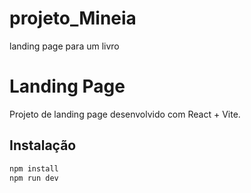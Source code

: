 # projeto_Mineia
 landing page para um livro


# Landing Page

Projeto de landing page desenvolvido com React + Vite.

## Instalação
```bash
npm install
npm run dev